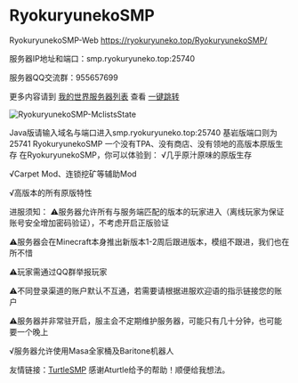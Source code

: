 # RyokuryunekoSMP
RyokuryunekoSMP-Web
https://ryokuryuneko.top/RyokuryunekoSMP/

 

服务器IP地址和端口：smp.ryokuryuneko.top:25740 

服务器QQ交流群：955657699 

更多内容请到 [我的世界服务器列表](https://mclists.cn/) 查看 [一键跳转](https://mclists.cn/server/8557.html) 

 

![RyokuryunekoSMP-MclistsState](https://tietu.mclists.cn/banner/purple/8557/1.jpg)


 
Java版请输入域名与端口进入smp.ryokuryuneko.top:25740 
基岩版端口则为25741
RyokuryunekoSMP
一个没有TPA、没有商店、没有领地的高版本原版生存
在RyokuryunekoSMP，你可以体验到：
√几乎原汁原味的原版生存

√Carpet Mod、连锁挖矿等辅助Mod

√高版本的所有原版特性

进服须知：
⚠服务器允许所有与服务端匹配的版本的玩家进入（离线玩家为保证账号安全增加密码验证），不考虑开启正版验证

⚠服务器会在Minecraft本身推出新版本1-2周后跟进版本，模组不跟进，我们也在所不惜

⚠玩家需通过QQ群举报玩家

⚠不同登录渠道的账户默认不互通，若需要请根据进服欢迎语的指示链接您的账户

⚠服务器并非常驻开启，服主会不定期维护服务器，可能只有几十分钟，也可能要一个晚上

√服务器允许使用Masa全家桶及Baritone机器人


 


友情链接：[TurtleSMP](https://mclists.cn/server/8390.html) 感谢Aturtle给予的帮助！顺便给我想法。
